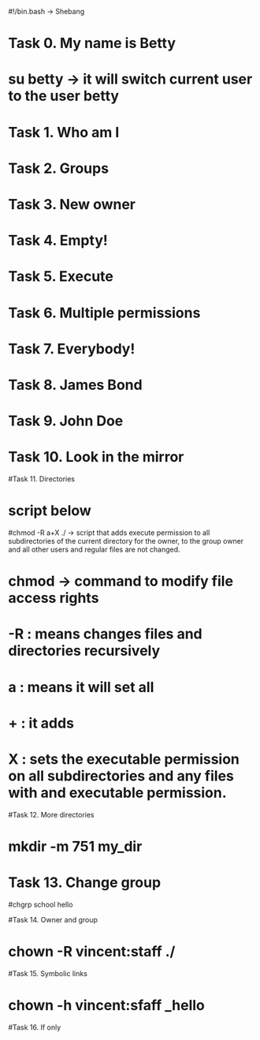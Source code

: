 #!/bin.bash -> Shebang

# Task 0. My name is Betty
# su betty -> it will switch current user to the user betty

# Task 1. Who am I

# Task 2. Groups

# Task 3. New owner

# Task 4. Empty!

# Task 5. Execute

# Task 6. Multiple permissions

# Task 7. Everybody!

# Task 8. James Bond

# Task 9. John Doe

# Task 10. Look in the mirror

#Task 11. Directories
# script below
#chmod -R a+X ./ -> script that adds execute permission to all subdirectories of the current directory for the owner, to the group owner and all other users and regular files are not changed.
# chmod -> command to modify file access rights
# -R :  means changes files and directories recursively
# a : means it will set all
# + : it adds 
# X : sets the executable permission on all subdirectories and any files with and executable permission.

#Task 12. More directories
# mkdir -m 751 my_dir

# Task 13. Change group
#chgrp school hello

#Task 14. Owner and group
# chown -R vincent:staff ./

#Task 15. Symbolic links
# chown -h vincent:sfaff _hello

#Task 16. If only
#